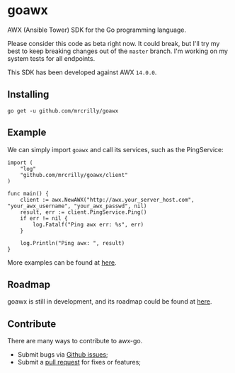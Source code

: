 # goawx

AWX (Ansible Tower) SDK for the Go programming language.

Please consider this code as beta right now. It could break, but I'll try my best to keep breaking changes out of the
`master` branch. I'm working on my system tests for all endpoints.

This SDK has been developed against AWX `14.0.0`.

## Installing

```
go get -u github.com/mrcrilly/goawx
```

## Example

We can simply import `goawx` and call its services, such as the PingService:

```
import (
    "log"
    "github.com/mrcrilly/goawx/client"
)

func main() {
    client := awx.NewAWX("http://awx.your_server_host.com", "your_awx_username", "your_awx_passwd", nil)
    result, err := client.PingService.Ping()
    if err != nil {
        log.Fatalf("Ping awx err: %s", err)
    }

    log.Println("Ping awx: ", result)
}
```

More examples can be found at [here](https://github.com/mrcrilly/goawx/tree/master/examples).

## Roadmap

goawx is still in development, and its roadmap could be found at [here](https://github.com/mrcrilly/goawx/blob/master/ROADMAP.md).

## Contribute

There are many ways to contribute to awx-go.

* Submit bugs via [Github issues](https://github.com/mrcrilly/goawx/issues);
* Submit a [pull request](https://github.com/mrcrilly/goawx/pulls) for fixes or features;

